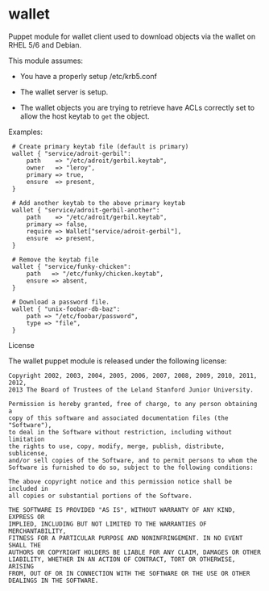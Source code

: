 wallet
======

Puppet module for wallet client used to download objects via the wallet on RHEL
5/6 and Debian.

This module assumes:

- You have a properly setup /etc/krb5.conf

- The wallet server is setup.

- The wallet objects you are trying to retrieve have ACLs correctly set to
  allow the host keytab to `get` the object.

Examples:

     # Create primary keytab file (default is primary)
     wallet { "service/adroit-gerbil": 
         path    => "/etc/adroit/gerbil.keytab",
         owner   => "leroy",
         primary => true,
         ensure  => present,
     }
 
     # Add another keytab to the above primary keytab
     wallet { "service/adroit-gerbil-another": 
         path    => "/etc/adroit/gerbil.keytab",
         primary => false,
         require => Wallet["service/adroit-gerbil"],
         ensure  => present,
     }
     
     # Remove the keytab file
     wallet { "service/funky-chicken": 
         path   => "/etc/funky/chicken.keytab",
         ensure => absent,
     }

     # Download a password file.
     wallet { "unix-foobar-db-baz":
         path => "/etc/foobar/password",
         type => "file",
     }


License

The wallet puppet module is released under the following license:

    Copyright 2002, 2003, 2004, 2005, 2006, 2007, 2008, 2009, 2010, 2011, 2012,
    2013 The Board of Trustees of the Leland Stanford Junior University.

    Permission is hereby granted, free of charge, to any person obtaining a
    copy of this software and associated documentation files (the "Software"),
    to deal in the Software without restriction, including without limitation
    the rights to use, copy, modify, merge, publish, distribute, sublicense,
    and/or sell copies of the Software, and to permit persons to whom the
    Software is furnished to do so, subject to the following conditions:

    The above copyright notice and this permission notice shall be included in
    all copies or substantial portions of the Software.

    THE SOFTWARE IS PROVIDED "AS IS", WITHOUT WARRANTY OF ANY KIND, EXPRESS OR
    IMPLIED, INCLUDING BUT NOT LIMITED TO THE WARRANTIES OF MERCHANTABILITY,
    FITNESS FOR A PARTICULAR PURPOSE AND NONINFRINGEMENT. IN NO EVENT SHALL THE
    AUTHORS OR COPYRIGHT HOLDERS BE LIABLE FOR ANY CLAIM, DAMAGES OR OTHER
    LIABILITY, WHETHER IN AN ACTION OF CONTRACT, TORT OR OTHERWISE, ARISING
    FROM, OUT OF OR IN CONNECTION WITH THE SOFTWARE OR THE USE OR OTHER
    DEALINGS IN THE SOFTWARE. 
